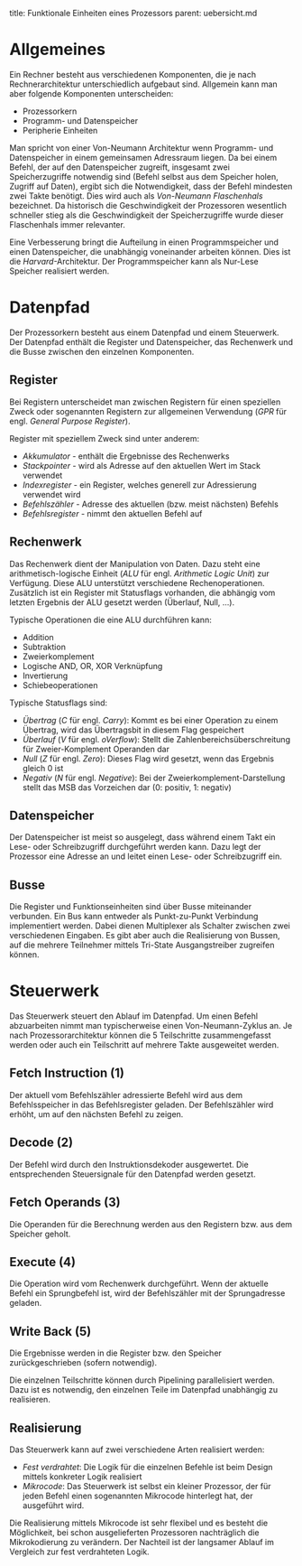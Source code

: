 title: Funktionale Einheiten eines Prozessors
parent: uebersicht.md

# Allgemeines
Ein Rechner besteht aus verschiedenen Komponenten, die je nach Rechnerarchitektur unterschiedlich aufgebaut sind. Allgemein kann man aber folgende Komponenten unterscheiden:

* Prozessorkern
* Programm- und Datenspeicher
* Peripherie Einheiten

Man spricht von einer Von-Neumann Architektur wenn Programm- und Datenspeicher in einem gemeinsamen Adressraum liegen. Da bei einem Befehl, der auf den Datenspeicher zugreift, insgesamt zwei Speicherzugriffe notwendig sind (Befehl selbst aus dem Speicher holen, Zugriff auf Daten), ergibt sich die Notwendigkeit, dass der Befehl mindesten zwei Takte benötigt. Dies wird auch als *Von-Neumann Flaschenhals* bezeichnet. Da historisch die Geschwindigkeit der Prozessoren wesentlich schneller stieg als die Geschwindigkeit der Speicherzugriffe wurde dieser Flaschenhals immer relevanter.

Eine Verbesserung bringt die Aufteilung in einen Programmspeicher und einen Datenspeicher, die unabhängig voneinander arbeiten können. Dies ist die *Harvard*-Architektur. Der Programmspeicher kann als Nur-Lese Speicher realisiert werden.

# Datenpfad
Der Prozessorkern besteht aus einem Datenpfad und einem Steuerwerk. Der Datenpfad enthält die Register und Datenspeicher, das Rechenwerk und die Busse zwischen den einzelnen Komponenten.

## Register
Bei Registern unterscheidet man zwischen Registern für einen speziellen Zweck oder sogenannten Registern zur allgemeinen Verwendung (*GPR* für engl. *General Purpose Register*).

Register mit speziellem Zweck sind unter anderem:

* *Akkumulator* - enthält die Ergebnisse des Rechenwerks
* *Stackpointer* - wird als Adresse auf den aktuellen Wert im Stack verwendet
* *Indexregister* - ein Register, welches generell zur Adressierung verwendet wird
* *Befehlszähler* - Adresse des aktuellen (bzw. meist nächsten) Befehls
* *Befehlsregister* - nimmt den aktuellen Befehl auf

## Rechenwerk
Das Rechenwerk dient der Manipulation von Daten. Dazu steht eine arithmetisch-logische Einheit (*ALU* für engl. *Arithmetic Logic Unit*) zur Verfügung. Diese ALU unterstützt verschiedene Rechenoperationen. Zusätzlich ist ein Register mit Statusflags vorhanden, die abhängig vom letzten Ergebnis der ALU gesetzt werden (Überlauf, Null, ...).

Typische Operationen die eine ALU durchführen kann:

* Addition
* Subtraktion
* Zweierkomplement
* Logische AND, OR, XOR Verknüpfung
* Invertierung
* Schiebeoperationen

Typische Statusflags sind:

* *Übertrag* (*C* für engl. *Carry*): Kommt es bei einer Operation zu einem Übertrag, wird das Übertragsbit in diesem Flag gespeichert
* *Überlauf* (*V* für engl. *oVerflow*): Stellt die Zahlenbereichsüberschreitung für Zweier-Komplement Operanden dar
* *Null* (*Z* für engl. *Zero*): Dieses Flag wird gesetzt, wenn das Ergebnis gleich 0 ist
* *Negativ* (*N* für engl. *Negative*): Bei der Zweierkomplement-Darstellung stellt das MSB das Vorzeichen dar (0: positiv, 1: negativ)

## Datenspeicher
Der Datenspeicher ist meist so ausgelegt, dass während einem Takt ein Lese- oder Schreibzugriff durchgeführt werden kann. Dazu legt der Prozessor eine Adresse an und leitet einen Lese- oder Schreibzugriff ein.

## Busse
Die Register und Funktionseinheiten sind über Busse miteinander verbunden. Ein Bus kann entweder als Punkt-zu-Punkt Verbindung implementiert werden. Dabei dienen Multiplexer als Schalter zwischen zwei verschiedenen Eingaben. Es gibt aber auch die Realisierung von Bussen, auf die mehrere Teilnehmer mittels Tri-State Ausgangstreiber zugreifen können.

# Steuerwerk
Das Steuerwerk steuert den Ablauf im Datenpfad. Um einen Befehl abzuarbeiten nimmt man typischerweise einen Von-Neumann-Zyklus an. Je nach Prozessorarchitektur können die 5 Teilschritte zusammengefasst werden oder auch ein Teilschritt auf mehrere Takte ausgeweitet werden.

## Fetch Instruction (1)
Der aktuell vom Befehlszähler adressierte Befehl wird aus dem Befehlsspeicher in das Befehlsregister geladen. Der Befehlszähler wird erhöht, um auf den nächsten Befehl zu zeigen.

## Decode (2)
Der Befehl wird durch den Instruktionsdekoder ausgewertet. Die entsprechenden Steuersignale für den Datenpfad werden gesetzt.

## Fetch Operands (3)
Die Operanden für die Berechnung werden aus den Registern bzw. aus dem Speicher geholt.

## Execute (4)
Die Operation wird vom Rechenwerk durchgeführt. Wenn der aktuelle Befehl ein Sprungbefehl ist, wird der Befehlszähler mit der Sprungadresse geladen.

## Write Back (5)
Die Ergebnisse werden in die Register bzw. den Speicher zurückgeschrieben (sofern notwendig).

Die einzelnen Teilschritte können durch Pipelining parallelisiert werden. Dazu ist es notwendig, den einzelnen Teile im Datenpfad unabhängig zu realisieren.

## Realisierung
Das Steuerwerk kann auf zwei verschiedene Arten realisiert werden:

* *Fest verdrahtet*: Die Logik für die einzelnen Befehle ist beim Design mittels konkreter Logik realisiert
* *Mikrocode*: Das Steuerwerk ist selbst ein kleiner Prozessor, der für jeden Befehl einen sogenannten Mikrocode hinterlegt hat, der ausgeführt wird.

Die Realisierung mittels Mikrocode ist sehr flexibel und es besteht die Möglichkeit, bei schon ausgelieferten Prozessoren nachträglich die Mikrokodierung zu verändern. Der Nachteil ist der langsamer Ablauf im Vergleich zur fest verdrahteten Logik.


